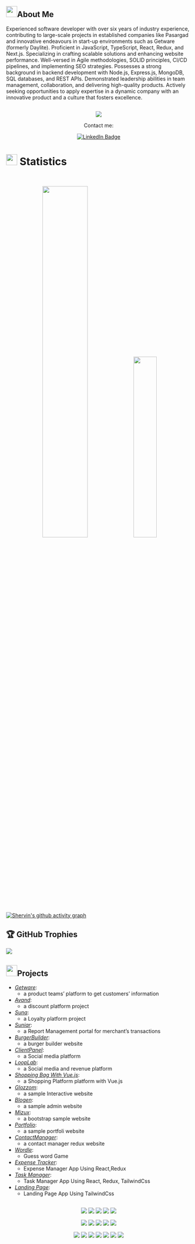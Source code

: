 ## <img src="https://user-images.githubusercontent.com/82110564/189553856-2e7f8f30-80b4-484f-bfaa-9e5eb10f24e5.gif" width="30">About Me
Experienced software developer with over six years of industry experience, contributing to large-scale projects in established companies like Pasargad and innovative endeavours in start-up environments such as Getware (formerly Daylite). Proficient in JavaScript, TypeScript, React, Redux, and Next.js. Specializing in crafting scalable solutions and enhancing website performance. Well-versed in Agile methodologies, SOLID principles, CI/CD pipelines, and implementing SEO strategies. Possesses a strong background in backend development with Node.js, Express.js, MongoDB, SQL databases, and REST APIs. Demonstrated leadership abilities in team management, collaboration, and delivering high-quality products. Actively seeking opportunities to apply expertise in a dynamic company with an innovative product and a culture that fosters excellence.


##
<p align="center">
  <a href="https://github.com/sh-tajdini/readme-typing-svg"><img src="https://readme-typing-svg.herokuapp.com?lines=Hi,+I'm+Shervin;I+love+Programming;I+love+React;I+love+learning.;I+love+spreading+knowledge.;&center=true&width=500&height=50"></a>
</p>

<p align="center">Contact me:</p>
<p>
<div align="center">
<a href="https://www.linkedin.com/in/shervin-tajdini/">
    <img src="https://img.shields.io/badge/LinkedIn-blue?style=for-the-badge&logo=linkedin&logoColor=white" alt="LinkedIn Badge"/>
  </a>
</div>
</p>

# <img src="https://media4.giphy.com/media/MIGbtLZoVjbl0bYbAd/giphy.gif?cid=ecf05e472t2h0i8d7dcjaoau9iqtchhr899hxmpxzzgc7lyw&rid=giphy.gif" width="30"> Statistics

<br/>
<p align="center">
<!--      <img width="49.5%" src="https://github-readme-stats.vercel.app/api?username=sh-tajdini&show_icons=true&include_all_commits=true&theme=radical&hide_border=true"> -->
    <img width="49.5%" src="https://github-readme-streak-stats.herokuapp.com/?user=sh-tajdini&theme=radical">	
    <img width="35.5%" src="https://github-readme-stats.vercel.app/api/top-langs/?username=sh-tajdini&theme=radical&bg_color=282828&hide_border=true&include_all_commits=true&count_private=true&layout=compact">
</p>
<br>

[![Shervin's github activity graph](https://github-readme-activity-graph.vercel.app/graph?username=sh-tajdini&theme=react)](https://github.com/sh-tajdini/github-readme-activity-graph)


## 🏆 GitHub Trophies
<!--      ![](https://github-trophies.vercel.app/?username=sh-tajdini&&rank=S,AA,SSS,SS,SECRET)  -->
![](https://github-profile-trophy.vercel.app/?username=sh-tajdini&theme=dracula&no-frame=false&no-bg=false&margin-w=4&&rank=S,AA,A,AAA,SSS,SS,SECRET)



<!--    ### 🔝 Top Contributed Repo
![](https://github-contributor-stats.vercel.app/api?username=sh-tajdini&limit=5&theme=dracula&combine_all_yearly_contributions=true) -->

## <img src="https://media1.giphy.com/media/Q8PQ1KuarrYucCMVTJ/giphy.gif?cid=ecf05e47odgm8bs8cmb8cf1ijmfzqaeeu9fzmx6nbcv06ky2&rid=giphy.gif" width="30">Projects
<ul>
	<li><i><a href="https://github.com/sh-tajdini/Getware-Snap-Shots/tree/main">Getware</a></i>:<ul><li>a product teams’ platform to get customers’ information
</li></ul></li>
	<li><I><a href="https://github.com/sh-tajdini/Avand-Snap-Shots/tree/main">Avand</a></i>:<ul><li>a discount platform project</li></ul></li>
<li><i><a href="https://pep.co.ir/suna">Suna</a></i>:<ul><li>a Loyalty platform project</li></ul></li>
  <li><i><a href="https://pep.co.ir/suniar/">Suniar</a></i>:<ul><li>a Report Management portal for merchant’s transactions
</li>
  </ul>
  </li>
	<li><i><a href="https://react-my-burger-f2217.web.app/">BurgerBuilder</a></i>:<ul><li>a burger builder website</li></ul></li>
	<li><i><a href="https://dapper-toffee-5f8bf2.netlify.app/">ClientPanel</a></i>:<ul><li>a Social media platform</li></ul></li>
	<li><i><a href="https://shiny-chebakia-78e98b.netlify.app/">LoopLab</a></i>:<ul><li>a Social media and revenue platform</li></ul></li>
	<li><i><a href="https://shopping-bag-shervin.netlify.app/#/">Shopping Bag With Vue.js</a></i>:<ul><li>a Shopping Platform platform with Vue.js</li></ul></li>
	<li><i><a href="https://illustrious-parfait-fc0026.netlify.app/">Glozzom</a></i>:<ul><li>a sample Interactive website</li></ul></li>
	<li><i><a href="https://beautiful-taiyaki-5cedf9.netlify.app/">Blogen</a></i>:<ul><li>a sample admin website</li></ul></li>
	<li><i><a href="https://visionary-faloodeh-33db6c.netlify.app/">Mizux</a></i>:<ul><li>a bootstrap sample website</li></ul></li>
	<li><i><a href="https://cosmic-clafoutis-c8dbc8.netlify.app/">Portfolio</a></i>:<ul><li>a sample portfoli website</li></ul></li>
	<li><i><a href="https://golden-blancmange-011c5c.netlify.app/#/">ContactManager</a></i>:<ul><li>a contact manager redux website</li></ul></li>
	<li><i><a href="https://rococo-quokka-6131f0.netlify.app/">Wordle</a></i>:<ul><li>Guess word Game</li></ul>
	<li><i><a href="https://expensetracker-sh.netlify.app/">Expense Tracker</a></i>:<ul><li>Expense Manager App Using React,Redux</li></ul>
	<li><i><a href="https://shervintaskmanager.netlify.app/">Task Manager</a></i>:<ul><li>Task Manager App Using React, Redux, TailwindCss</li></ul>
 	<li><i><a href="https://fluffy-scone-674ea8.netlify.app">Landing Page</a></i>:<ul><li>Landing Page App Using  TailwindCss</li></ul>

</li>
 	
	
</ul>

##
<p>
<div align="center">
  <img src="https://img.shields.io/badge/React-3670A0?style=for-the-badge&logo=react&logoColor=ffdd54">
  <img src="https://img.shields.io/badge/Typescript-00AED8.svg?style=for-the-badge&logo=Typescript&logoColor=white">
  <img src="https://img.shields.io/badge/JavaScript-000000.svg?style=for-the-badge&logo=javascript&logoColor=F7E017">
  <img src="https://img.shields.io/badge/HTML5-F26624.svg?style=for-the-badge&logo=html5&logoColor=white">
  <img src="https://img.shields.io/badge/CSS-2465F1.svg?style=for-the-badge&logo=CSS3&logoColor=white">
</div>
</p>

<p>
<div align="center">
  <img src="https://img.shields.io/badge/Vite-black?style=for-the-badge&logo=vite&logoColor=white">
  <img src="https://img.shields.io/badge/FastAPI-005571?style=for-the-badge&logo=fastapi&logoColor=white">
  <img src="https://img.shields.io/badge/GitHub-%23121011.svg?style=for-the-badge&logo=github&logoColor=white">
  <img src="https://img.shields.io/badge/Git-%23F05033.svg?style=for-the-badge&logo=git&logoColor=white">
  <img src="https://img.shields.io/badge/AWS-%23181717.svg?style=for-the-badge&logo=amazonaws&logoColor=white">	
</div>
</p>

<p>
<div align="center">
  <img src="https://img.shields.io/badge/Visual%20Studio%20Code-0078d7.svg?style=for-the-badge&logo=visual-studio-code&logoColor=white">
  <img src="https://img.shields.io/badge/-Stackoverflow-FE7A16?style=for-the-badge&logo=stack-overflow&logoColor=white">
  <img src="https://img.shields.io/badge/adobephotoshop-%2331A8FF.svg?style=for-the-badge&logo=adobephotoshop&logoColor=white">
  <img src="https://img.shields.io/badge/Postman-FF6C37?style=for-the-badge&logo=postman&logoColor=white">
  <img src="https://img.shields.io/badge/Trello-%23026AA7.svg?style=for-the-badge&logo=Trello&logoColor=white">
  <img src="https://img.shields.io/badge/Jira-2684FF.svg?style=for-the-badge&logo=Jira&logoColor=white">
  <img src="https://img.shields.io/badge/Notion-%23000000.svg?style=for-the-badge&logo=notion&logoColor=white">
</div>
</p> 
